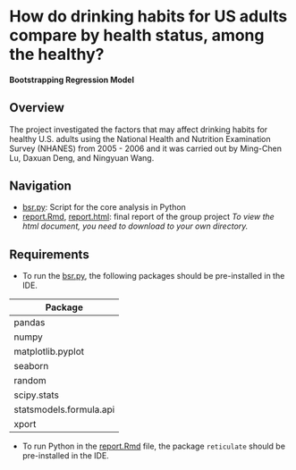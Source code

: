 # How do drinking habits for US adults compare by health status, among the healthy?
#### Bootstrapping Regression Model

## Overview
The project investigated the factors that may affect drinking habits for healthy U.S. adults using the National Health and Nutrition Examination Survey (NHANES) from 2005 - 2006 and it was carried out by Ming-Chen Lu, Daxuan Deng, and Ningyuan Wang.

## Navigation
- [bsr.py](https://github.com/mclu/BootstrapRegression/blob/master/bsr.py): Script for the core analysis in Python
- [report.Rmd](https://github.com/mclu/BootstrapRegression/blob/master/report.Rmd), [report.html](https://github.com/mclu/BootstrapRegression/blob/master/report.html): final report of the group project
*To view the html document, you need to download to your own directory.*

## Requirements
- To run the [bsr.py](https://github.com/mclu/BootstrapRegression/blob/master/bsr.py), the following packages should be pre-installed in the IDE.

| Package            |
| ------------------ |
| pandas              |
| numpy            |
| matplotlib.pyplot        |
| seaborn       |
| random|
| scipy.stats|
| statsmodels.formula.api|
| xport |

- To run Python in the [report.Rmd](https://github.com/mclu/BootstrapRegression/blob/master/report.Rmd) file, the package `reticulate` should be pre-installed in the IDE.
